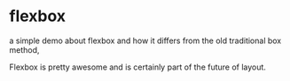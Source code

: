 # flexbox

a simple demo about flexbox and how it differs from the old traditional box method,

Flexbox is pretty awesome and is certainly part of the future of layout. 
